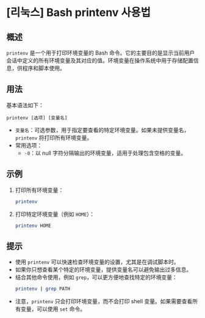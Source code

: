 # [리눅스] Bash printenv 사용법

## 概述
`printenv` 是一个用于打印环境变量的 Bash 命令。它的主要目的是显示当前用户会话中定义的所有环境变量及其对应的值。环境变量在操作系统中用于存储配置信息，供程序和脚本使用。

## 用法
基本语法如下：
```
printenv [选项] [变量名]
```
- `变量名`：可选参数，用于指定要查看的特定环境变量。如果未提供变量名，`printenv` 将打印所有环境变量。
- 常用选项：
  - `-0`：以 null 字符分隔输出的环境变量，适用于处理包含空格的变量。

## 示例
1. 打印所有环境变量：
   ```bash
   printenv
   ```

2. 打印特定环境变量（例如 `HOME`）：
   ```bash
   printenv HOME
   ```

## 提示
- 使用 `printenv` 可以快速检查环境变量的设置，尤其是在调试脚本时。
- 如果你只想查看某个特定的环境变量，提供变量名可以避免输出过多信息。
- 结合其他命令使用，例如 `grep`，可以更方便地查找特定的环境变量：
  ```bash
  printenv | grep PATH
  ```
- 注意，`printenv` 只会打印环境变量，而不会打印 shell 变量。如果需要查看所有变量，可以使用 `set` 命令。